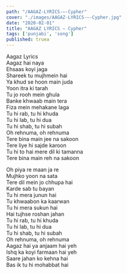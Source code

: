 ```yaml
---
path: "/AAGAZ-LYRICS-–-Cypher"
cover: "./images/AAGAZ-LYRICS-–-Cypher.jpg"
date: "2020-02-01"
title: "AAGAZ LYRICS – Cypher"
tags: ['punjabi', 'song']
published: truea
---
```

  
Aagaz Lyrics  
Aagaz hai naya  
Ehsaas koyi jaga  
Shareek tu mujhmein hai  
Ya khud se hoon main juda  
Yoon itra ki tarah  
Tu jo rooh mein ghula  
Banke khwaab main tera  
Fiza mein mehakane laga  
Tu hi rab, tu hi khuda  
Tu hi lab, tu hi dua  
Tu hi shab, tu hi subah  
Oh rehnuma, oh rehnuma  
Tere bina main jee na sakoon  
Tere liye hi sajde karoon  
Tu hi to hai mere dil ki tamanna  
Tere bina main reh na sakoon  
  
  
  
  
  
  
Oh piya re maan ja re  
Mujhko yoon na sata  
Tere dil mein jo chhupa hai  
Karde sab tu bayan  
Tu hi mera junun hai  
Tu khwaabon ka kaarwan  
Tu hi mera sukun hai  
Hai tujhse roshan jahan  
Tu hi rab, tu hi khuda  
Tu hi lab, tu hi dua  
Tu hi shab, tu hi subah  
Oh rehnuma, oh rehnuma  
Aagaz hai ya anjaam hai yeh  
Ishq ka koyi farmaan hai yeh  
Saare jahan ko kehna hai  
Bas ik tu hi mohabbat hai  
